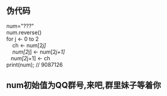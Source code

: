 ## 伪代码<br>
num="???"<br>
num.reverse()<br>
for j ← 0 to 2 <br>
	&nbsp;&nbsp;&nbsp;&nbsp;ch ← num[2*j]<br>
	&nbsp;&nbsp;&nbsp;&nbsp;num[2*j] ← num[2*j+1]<br>
	&nbsp;&nbsp;&nbsp;num[2*j+1] ← ch<br>
print(num);	// 9087126<br>
## num初始值为QQ群号,来吧,群里妹子等着你
